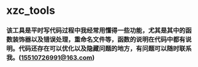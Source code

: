# xzc_tools

### 该工具是平时写代码过程中我经常用懂得一些功能，尤其是其中的函数装饰器以及错误处理，重命名文件等，函数的说明在代码中都有说明。代码还存在可以优化以及隐藏问题的地方，有问题可以随时联系我。(15510726991@163.com)
